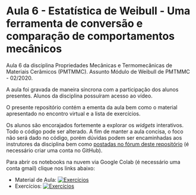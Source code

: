 # Aula 6 - Estatística de Weibull - Uma ferramenta de conversão e comparação de comportamentos mecânicos
Aula 6 da disciplina Propriedades Mecânicas e Termomecânicas de Materiais Cerâmicos (PMTMMC). Assunto Módulo de Weibull de PMTMMC - 02/2020.

A aula foi gravada de maneira síncrona com a participação dos alunos presentes.
Alunos da disciplina possuíram acesso ao vídeo.

O presente repositório contém a ementa da aula bem como o material apresentado no encontro virtual e a lista de exercícios.

Os alunos são encorajados fortemente a explorar os *widgets* interativos.
Todo o código pode ser alterado. A fim de manter a aula concisa, o foco não será dado no código, porém dúvidas podem ser encaminhadas aos instrutores da disciplina bem como [postadas no fórum deste repositório](https://github.com/MuriloHMoreira/PMTMMC-01-2020-ENPE/issues/new) (é necessário criar uma conta no GitHub).

Para abrir os notebooks na nuvem via Google Colab (é necessário uma conta gmail) clique nos links abaixo:
- Material de Aula: [![Exercícios](https://colab.research.google.com/assets/colab-badge.svg)](https://colab.research.google.com/github/MuriloHMoreira/PMTMMC-01-2020-ENPE/blob/master/Aula%206%20-%20Estatística%20de%20Weibull.ipynb) 
- Exercícios: [![Exercícios](https://colab.research.google.com/assets/colab-badge.svg)](https://colab.research.google.com/github/MuriloHMoreira/PMTMMC-01-2020-ENPE/blob/master/Exercícios.ipynb) 
